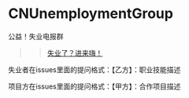 # CNUnemploymentGroup
公益！失业电报群
>> [失业了？进来嗨！](https://t.me/CNUeParty)

失业者在issues里面的提问格式：【乙方】：职业技能描述

项目方在issues里面的提问格式：【甲方】：合作项目描述
